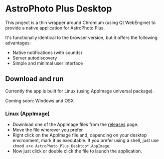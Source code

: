 # AstroPhoto Plus Desktop

This project is a thin wrapper around Chromium (using Qt WebEngine) to provide a native application for AstroPhoto Plus.

It's functionally identical to the browser version, but it offers the following advantages:

 - Native notifications (with sounds)
 - Server autodiscovery
 - Simple and minimal user interface

## Download and run

Currently the app is built for Linux (using AppImage universal package).

Coming soon: Windows and OSX

### Linux (AppImage)

 - Download one of the AppImage files from the [releases](https://github.com/GuLinux/AstroPhoto-Plus-Desktop/releases) page.
 - Move the file wherever you prefer
 - Right click on the AppImage file and, depending on your desktop environment, mark it as executable. If you prefer using a shell, just use `chmod a+x AstroPhoto_Plus_Desktop*.AppImage`.
 - Now just click or double click the file to launch the application.

